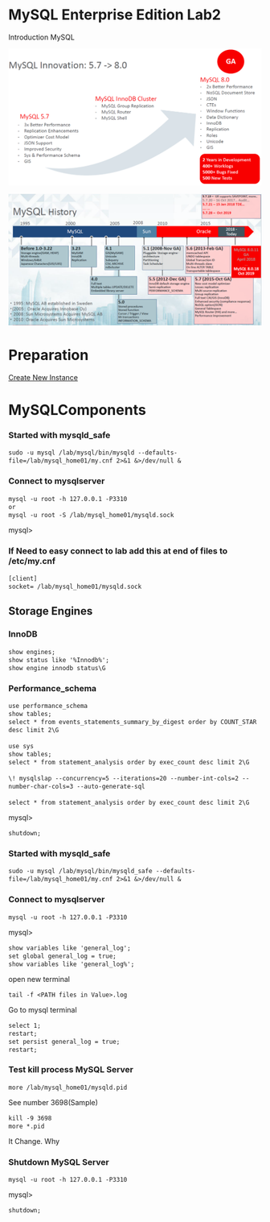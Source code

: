 # MySQL Enterprise Edition Lab2
 Introduction MySQL 

![](img/01.PNG) 

![](img/02.PNG)

# Preparation
[Create New Instance](../lab1#create-new-mysql-instance)

# MySQLComponents
### Started with mysqld_safe
```
sudo -u mysql /lab/mysql/bin/mysqld --defaults-file=/lab/mysql_home01/my.cnf 2>&1 &>/dev/null &
```
### Connect to mysqlserver 

```
mysql -u root -h 127.0.0.1 -P3310
or 
mysql -u root -S /lab/mysql_home01/mysqld.sock
```
mysql>
### If Need to easy connect to lab add this at end of files to /etc/my.cnf
```
[client]
socket= /lab/mysql_home01/mysqld.sock

```

## Storage Engines
### InnoDB
```
show engines;
show status like '%Innodb%';
show engine innodb status\G
```
### Performance_schema
```
use performance_schema
show tables;
select * from events_statements_summary_by_digest order by COUNT_STAR desc limit 2\G

use sys
show tables;
select * from statement_analysis order by exec_count desc limit 2\G

\! mysqlslap --concurrency=5 --iterations=20 --number-int-cols=2 --number-char-cols=3 --auto-generate-sql

select * from statement_analysis order by exec_count desc limit 2\G
```
mysql>
```
shutdown;
```

### Started with mysqld_safe
```
sudo -u mysql /lab/mysql/bin/mysqld_safe --defaults-file=/lab/mysql_home01/my.cnf 2>&1 &>/dev/null &
```
### Connect to mysqlserver 

```
mysql -u root -h 127.0.0.1 -P3310
```
mysql>
```
show variables like 'general_log';
set global general_log = true;
show variables like 'general_log%';
```
open new terminal 
```
tail -f <PATH files in Value>.log
```

Go to mysql terminal
```
select 1;
restart;
set persist general_log = true;
restart;
```
### Test kill process MySQL Server
```
more /lab/mysql_home01/mysqld.pid
```
See number 3698(Sample)
```
kill -9 3698
more *.pid
```
It Change. Why 

### Shutdown MySQL Server
```
mysql -u root -h 127.0.0.1 -P3310
```
mysql>
```
shutdown;
```


